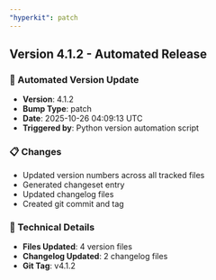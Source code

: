 ```yaml
---
"hyperkit": patch
---
```


## Version 4.1.2 - Automated Release

### 🚀 Automated Version Update
- **Version**: 4.1.2
- **Bump Type**: patch
- **Date**: 2025-10-26 04:09:13 UTC
- **Triggered by**: Python version automation script

### 📋 Changes
- Updated version numbers across all tracked files
- Generated changeset entry
- Updated changelog files
- Created git commit and tag

### 🔧 Technical Details
- **Files Updated**: 4 version files
- **Changelog Updated**: 2 changelog files
- **Git Tag**: v4.1.2
